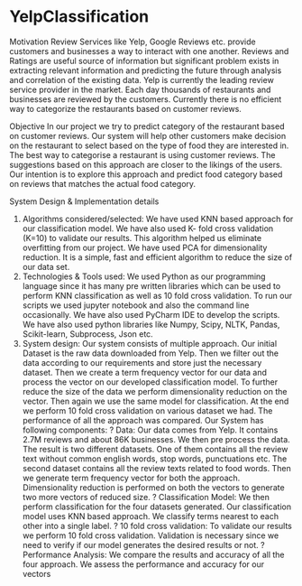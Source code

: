 # YelpClassification

Motivation 
Review Services like Yelp, Google Reviews etc. provide customers and businesses a way to interact with one another. Reviews and Ratings are useful source of information but significant problem exists in extracting relevant information and predicting the future through analysis and correlation of the existing data. Yelp is currently the leading review service provider in the market. Each day thousands of restaurants and businesses are reviewed by the customers. Currently there is no efficient way to categorize the restaurants based on customer reviews. 

Objective 
In our project we try to predict category of the restaurant based on customer reviews. Our system will help other customers make decision on the restaurant to select based on the type of food they are interested in. The best way to categorise a restaurant is using customer reviews. The suggestions based on this approach are closer to the likings of the users. Our intention is to explore this approach and predict food category based on reviews that matches the actual food category. 


System Design & Implementation details 
1. Algorithms considered/selected: 
We have used KNN based approach for our classification model. We have also used K- fold cross validation (K=10) to validate our results. This algorithm helped us eliminate overfitting from our project. We have used PCA for dimensionality reduction. It is a simple, fast and efficient algorithm to reduce the size of our data set. 
2. Technologies & Tools used: 
We used Python as our programming language since it has many pre written libraries which can be used to perform KNN classification as well as 10 fold cross validation. To run our scripts we used jupyter notebook and also the command line occasionally. We have also used PyCharm IDE to develop the scripts. We have also used python libraries like Numpy, Scipy, NLTK, Pandas, Scikit-learn, Subprocess, Json etc. 
3. System design: 
Our system consists of multiple approach. Our initial Dataset is the raw data downloaded from Yelp. Then we filter out the data according to our requirements and store just the necessary dataset. Then we create a term frequency vector for our data and process the vector on our developed classification model. To further reduce the size of the data we perform dimensionality reduction on the vector. Then again we use the same model for classification. At the end we perform 10 fold cross validation on various dataset we had. The performance of all the approach was compared. 
Our System has following components: 
? Data: Our data comes from Yelp. It contains 2.7M reviews and about 86K businesses. We then pre process the data. The result is two different datasets. One of them contains all the review text without common english words, stop words, punctuations etc. The second dataset contains all the review texts related to food words. 
Then we generate term frequency vector for both the approach. Dimensionality reduction is performed on both the vectors to generate two more vectors of reduced size. 
? Classification Model: We then perform classification for the four datasets generated. Our classification model uses KNN based approach. We classify terms nearest to each other into a single label. 
? 10 fold cross validation: To validate our results we perform 10 fold cross validation. Validation is necessary since we need to verify if our model generates the desired results or not. 
? Performance Analysis: We compare the results and accuracy of all the four approach. We assess the performance and accuracy for our vectors 
